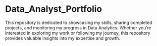 # Data_Analyst_Portfolio
This repository is dedicated to showcasing my skills, sharing completed projects, and monitoring my progress in Data Analytics. Whether you’re interested in exploring my work or following my journey, this repository provides valuable insights into my expertise and growth.
